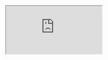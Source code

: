 <iframe src="https://crm.eblasoft.com.tr/?entryPoint=changeLog&exId=64be50a26090b021e" allowfullscreen></iframe>